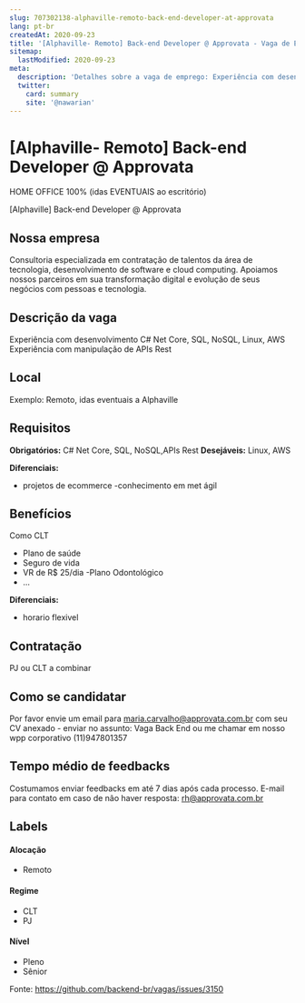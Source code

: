 ```yaml
---
slug: 707302138-alphaville-remoto-back-end-developer-at-approvata
lang: pt-br
createdAt: 2020-09-23
title: '[Alphaville- Remoto] Back-end Developer @ Approvata - Vaga de Emprego'
sitemap:
  lastModified: 2020-09-23
meta:
  description: 'Detalhes sobre a vaga de emprego: Experiência com desenvolvimento C# Net Core, SQL, NoSQL, Linux, AWS Experiência com manipulação de APIs Rest'
  twitter:
    card: summary
    site: '@nawarian'
---
```


# [Alphaville- Remoto] Back-end Developer @ Approvata


HOME OFFICE 100% (idas EVENTUAIS ao escritório)


[Alphaville] Back-end Developer @ Approvata


## Nossa empresa

Consultoria especializada em contratação de talentos da área de tecnologia, desenvolvimento de software e cloud computing. Apoiamos nossos parceiros em sua transformação digital e evolução de seus negócios com pessoas e tecnologia.

## Descrição da vaga

Experiência com desenvolvimento C# Net Core, SQL, NoSQL, Linux, AWS
Experiência com manipulação de APIs Rest

## Local

Exemplo: Remoto, idas eventuais a Alphaville

## Requisitos
**Obrigatórios:**
C# Net Core, SQL, NoSQL,APIs Rest
**Desejáveis:**
Linux, AWS

**Diferenciais:**
- projetos de ecommerce
-conhecimento em met ágil

## Benefícios
Como CLT
- Plano de saúde
- Seguro de vida
- VR de R$ 25/dia
-Plano Odontológico
- ...

**Diferenciais:**
- horario flexivel

## Contratação

PJ ou CLT a combinar

## Como se candidatar

Por favor envie um email para maria.carvalho@approvata.com.br com seu CV anexado - enviar no assunto: Vaga Back End ou me chamar em nosso wpp corporativo (11)947801357

## Tempo médio de feedbacks

Costumamos enviar feedbacks em até 7 dias após cada processo.
E-mail para contato em caso de não haver resposta:  rh@approvata.com.br

## Labels


#### Alocação
- Remoto

#### Regime
- CLT
- PJ

#### Nível

- Pleno
- Sênior




Fonte: https://github.com/backend-br/vagas/issues/3150